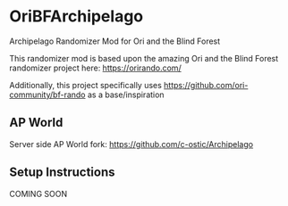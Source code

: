 # OriBFArchipelago
Archipelago Randomizer Mod for Ori and the Blind Forest

This randomizer mod is based upon the amazing Ori and the Blind Forest randomizer project here: https://orirando.com/

Additionally, this project specifically uses https://github.com/ori-community/bf-rando as a base/inspiration

## AP World

Server side AP World fork: https://github.com/c-ostic/Archipelago

## Setup Instructions
COMING SOON
